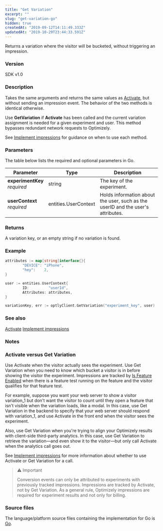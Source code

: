 ```yaml
---
title: "Get Variation"
excerpt: ""
slug: "get-variation-go"
hidden: true
createdAt: "2019-09-12T14:11:49.333Z"
updatedAt: "2019-10-29T23:44:33.591Z"
---
```

Returns a variation where the visitor will be bucketed, without triggering an impression.
### Version
SDK v1.0

### Description
Takes the same arguments and returns the same values as [Activate](doc:activate), but without sending an impression event. The behavior of the two methods is identical otherwise. 

Use **GetVariation** if **Activate** has been called and the current variation assignment is needed for a given experiment and user. This method bypasses redundant network requests to Optimizely.

See [Implement impressions](doc:implement-impressions) for guidance on when to use each method.
### Parameters

The table below lists the required and optional parameters in Go.

| Parameter                          | Type                 | Description                                                                     |
|------------------------------------|----------------------|---------------------------------------------------------------------------------|
| **experimentKey** <br/> *required* | string               | The key of the experiment.                                                      |
| **userContext**<br/>*required*     | entities.UserContext | Holds information about the user, such as the userID and the user's attributes. |

### Returns
A variation key, or an empty string if no variation is found.

### Example
```go
attributes := map[string]interface{}{
        "DEVICE": "iPhone",
        "hey":    2,
}

user := entities.UserContext{
        ID:         "userId",
        Attributes: attributes,
}

variationKey, err := optlyClient.GetVariation("experiment_key", user)

```

### See also
[Activate](doc:activate) 
[Implement impressions](doc:implement-impressions)

### Notes

### Activate versus Get Variation
Use Activate when the visitor actually sees the experiment. Use Get Variation when you need to know which bucket a visitor is in before showing the visitor the experiment. Impressions are tracked by [Is Feature Enabled](doc:is-feature-enabled-go) when there is a feature test running on the feature and the visitor qualifies for that feature test.

For example, suppose you want your web server to show a visitor variation_1 but don't want the visitor to count until they open a feature that isn't visible when the variation loads, like a modal. In this case, use Get Variation in the backend to specify that your web server should respond with variation_1, and use Activate in the front end when the visitor sees the experiment.

Also, use Get Variation when you're trying to align your Optimizely results with client-side third-party analytics. In this case, use Get Variation to retrieve the variation&mdash;and even show it to the visitor&mdash;but only call Activate when the analytics call goes out.

See [Implement impressions](doc:implement-impressions) for more information about whether to use Activate or Get Variation for a call.

>⚠️ Important
>
> Conversion events can only be attributed to experiments with previously tracked impressions. Impressions are tracked by Activate, not by Get Variation. As a general rule, Optimizely impressions are required for experiment results and not only for billing.

### Source files
The language/platform source files containing the implementation for Go is [Go](https://github.com/WolffunGame/experiment/blob/master/pkg/client/client.go#L265).